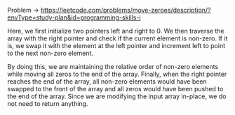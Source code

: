 Problem -> <https://leetcode.com/problems/move-zeroes/description/?envType=study-plan&id=programming-skills-i>


Here, we first initialize two pointers left and right to 0. We then traverse the array with the right pointer and check if the current element is non-zero. If it is, we swap it with the element at the left pointer and increment left to point to the next non-zero element.

By doing this, we are maintaining the relative order of non-zero elements while moving all zeros to the end of the array. Finally, when the right pointer reaches the end of the array, all non-zero elements would have been swapped to the front of the array and all zeros would have been pushed to the end of the array. Since we are modifying the input array in-place, we do not need to return anything.
